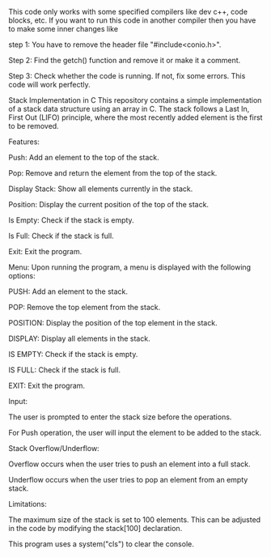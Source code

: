 This code only works with some specified compilers like dev c++, code blocks, etc. If you want to run this code in another compiler then you have to make some inner changes like 

step 1: You have to remove the header file "#include<conio.h>".

Step 2: Find the getch() function and remove it or make it a comment.

Step 3: Check whether the code is running. If not, fix some errors. This code will work perfectly.


Stack Implementation in C
This repository contains a simple implementation of a stack data structure using an array in C. The stack follows a Last In, First Out (LIFO) principle, where the most recently added element is the first to be removed.

Features:

Push: Add an element to the top of the stack.

Pop: Remove and return the element from the top of the stack.

Display Stack: Show all elements currently in the stack.

Position: Display the current position of the top of the stack.

Is Empty: Check if the stack is empty.

Is Full: Check if the stack is full.

Exit: Exit the program.

Menu:
Upon running the program, a menu is displayed with the following options:

PUSH: Add an element to the stack.

POP: Remove the top element from the stack.

POSITION: Display the position of the top element in the stack.

DISPLAY: Display all elements in the stack.

IS EMPTY: Check if the stack is empty.

IS FULL: Check if the stack is full.

EXIT: Exit the program.


Input:

The user is prompted to enter the stack size before the operations.

For Push operation, the user will input the element to be added to the stack.

Stack Overflow/Underflow:

Overflow occurs when the user tries to push an element into a full stack.

Underflow occurs when the user tries to pop an element from an empty stack.

Limitations:

The maximum size of the stack is set to 100 elements. This can be adjusted in the code by modifying the stack[100] 
declaration.

This program uses a system("cls") to clear the console.
